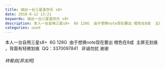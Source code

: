 ```yaml
---
title: 诚出一台三星盖世乐 s8+
date: 2018-8-12 13:21
keywords: 诚出一台三星盖世乐 s8+
description: 本人一台自用三星s8+  6G 128G  由于想换note现在要出 橙色在8成  主屏无划痕 ，背面有轻微划痕  QQ：3370097841   非诚勿扰 谢谢
categories: used
---
```

<td class="t_f" id="postmessage_1630136">

本人一台自用三星s8+  6G 128G  由于想换note现在要出 橙色在8成  主屏无划痕 ，背面有轻微划痕  QQ：3370097841   非诚勿扰 谢谢</td>
###### 转载自[菲龙网]